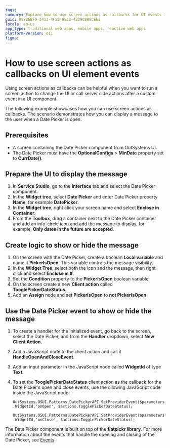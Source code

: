 ```yaml
---
tags: 
summary: Explore how to use screen actions as callbacks for UI events in OutSystems 11 (O11).
guid: 0872EBF9-3413-4F52-8E32-4239C888CEE3
locale: en-us
app_type: traditional web apps, mobile apps, reactive web apps
platform-version: o11
figma:
---
```



# How to use screen actions as callbacks on UI element events 

Using screen actions as callbacks can be helpful when you want to run a screen action to change the UI or call server side actions after a custom event in a UI component.    

The following example showcases how you can use screen actions as callbacks. The scenario demonstrates how you can display a message to the user when a Date Picker is open.

## Prerequisites

* A screen containing the Date Picker component from OutSystems UI.
* The Date Picker must have the **OptionalConfigs** > **MinDate** property set to **CurrDate()**.

## Prepare the UI to display the message  

1. In **Service Studio**, go to the **Interface** tab and select the Date Picker component.
1. In the **Widget tree**, select **Date Picker** and enter Date Picker property **Name**, for example **DatePicker**.
1. In the **Widget tree**, right click your screen name and select **Enclose in Container**.
1. From the **Toolbox**, drag a container next to the Date Picker container and add an info-circle icon and add the message to display, for example, **Only dates in the future are accepted**.

## Create logic to show or hide the message

1. On the screen with the Date Picker, create a boolean **Local variable** and name it **PickerIsOpen**. This variable controls the message visibility.
1. In the **Widget Tree**, select both the icon and the message, then right click and select **Enclose in If**.
1. Set the **Condition** property to the **PickerIsOpen** boolean variable.
1. On the screen create a new **Client action** called **TooglePickerDateStatus**.
1. Add an **Assign** node and set **PickerIsOpen** to **not PickerIsOpen**

## Use the Date Picker event to show or hide the message

1. To create a handler for the Initialized event, go back to the screen, select the Date Picker, and from the **Handler** dropdown, select **New Client Action**. 
1. Add a JavaScript node to the client action and call it **HandleOpenAndCloseEvent**.
1. Add an input parameter in the JavaScript node called **WidgetId** of type **Text**.
1. To set the **TooglePickerDateStatus** client action as the callback for the Date Picker's open and close events, use the ollowing JavaScript code inside the JavaScript node:

    ``OutSystems.OSUI.Patterns.DatePickerAPI.SetProviderEvent($parameters.WidgetId,'onOpen', $actions.TogglePickerDateStatus);``

    ``OutSystems.OSUI.Patterns.DatePickerAPI.SetProviderEvent($parameters.WidgetId,'onClose', $actions.TogglePickerDateStatus);``

<div class="info" markdown="1">

The Date Picker component is built on top of the **flatpickr library**. For more information about the events that handle the opening and closing of the Date Picker, see [Events](https://flatpickr.js.org/events/#events)

</div>


